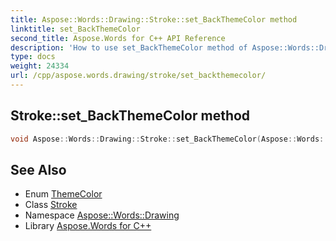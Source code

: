 ```yaml
---
title: Aspose::Words::Drawing::Stroke::set_BackThemeColor method
linktitle: set_BackThemeColor
second_title: Aspose.Words for C++ API Reference
description: 'How to use set_BackThemeColor method of Aspose::Words::Drawing::Stroke class in C++.'
type: docs
weight: 24334
url: /cpp/aspose.words.drawing/stroke/set_backthemecolor/
---
```

## Stroke::set_BackThemeColor method




```cpp
void Aspose::Words::Drawing::Stroke::set_BackThemeColor(Aspose::Words::Themes::ThemeColor value)
```

## See Also

* Enum [ThemeColor](../../../aspose.words.themes/themecolor/)
* Class [Stroke](../)
* Namespace [Aspose::Words::Drawing](../../)
* Library [Aspose.Words for C++](../../../)
